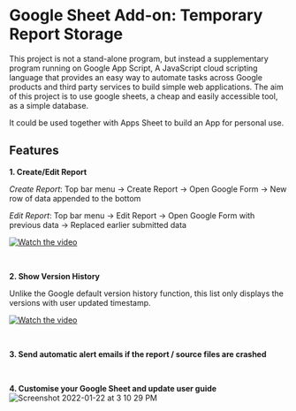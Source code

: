 # Google Sheet Add-on: Temporary Report Storage

This project is not a stand-alone program, but instead a supplementary program running on Google App Script, A JavaScript cloud scripting language that provides an easy way to automate tasks across Google products and third party services to build simple web applications. The aim of this project is to use google sheets, a cheap and easily accessible tool, as a simple database.

It could be used together with Apps Sheet to build an App for personal use.


## Features

**1. Create/Edit Report**

*Create Report*: Top bar menu -> Create Report -> Open Google Form -> New row of data appended to the bottom

*Edit Report*:   Top bar menu -> Edit Report   -> Open Google Form with previous data -> Replaced earlier submitted data

[![Watch the video](https://user-images.githubusercontent.com/90823283/150628633-99057057-35a2-4362-9b9e-59cd351113f6.png)](https://user-images.githubusercontent.com/90823283/150628324-fc3bc3bf-d247-4bab-b1ba-b06c3f0f3d70.mp4)

&nbsp;

**2. Show Version History**

Unlike the Google default version history function, this list only displays the versions with user updated timestamp.

[![Watch the video](https://user-images.githubusercontent.com/90823283/150628751-de0e5e33-a332-4099-967b-75daac27378b.png)](https://user-images.githubusercontent.com/90823283/150627879-88b81f65-8f42-4702-b440-79b9309a6103.mp4)

&nbsp;
  
**3. Send automatic alert emails if the report / source files are crashed**


&nbsp;

**4. Customise your Google Sheet and update user guide**
![Screenshot 2022-01-22 at 3 10 29 PM](https://user-images.githubusercontent.com/90823283/150628833-5bb7e737-0eb5-4381-986a-9d1bd7715897.png)

